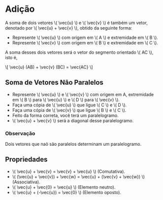 # Adição

A soma de dois vetores \\( \vec{u} \\) e \\( \vec{v} \\) é também um vetor, denotado por \\( \vec{u} + \vec{v} \\), obtido da seguinte forma:

- Represente \\( \vec{u} \\) com origem em \\( A \\) e extremidade em \\( B \\).
- Represente \\( \vec{v} \\) com origem em \\( B \\) e extremidade em \\( C \\).

A soma desses dois vetores será o vetor do segmento orientado \\( AC \\), isto é,

\\[
\vec{u} (AB) + \vec{v} (BC) = \vec{AC}
\\]

## Soma de Vetores Não Paralelos

- Represente \\( \vec{u} \\) e \\( \vec{v} \\) com origem em A, extremidade em \\( B \\) para \\( \vec{u} \\) e \\( D \\) para \\( \vec{v} \\).
- Faça uma cópia de \\( \vec{u} \\) que ligue \\( C \\) e \\( D \\).
- Faça uma cópia de \\( \vec{v} \\) que ligue \\( B \\) e \\( C \\).
- Feito da forma correta, você terá um paralelogramo.
- \\( \vec{u} + \vec{v} \\) será a diagonal desse paralelogramo.

### Observação

Dois vetores que naõ são paralelos determinam um paralelogramo.

## Propriedades

- \\( \vec{u} + \vec{v} = \vec{v} + \vec{u} \\) (Comutativa).
- \\( (\vec{u} + \vec{v}) + \vec{w} = \vec{u} + (\vec{v} + \vec{w}) \\) (Associativa).
- \\( \vec{u} + \vec{0} = \vec{u} \\) (Elemento neutro).
- \\( \vec{u} + (-\vec{u}) = \vec{0} \\) (Elemento oposto).
